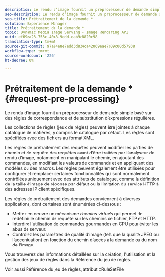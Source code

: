 ```yaml
---
description: Le rendu d’image fournit un préprocesseur de demande simple basé sur des règles de correspondance et de substitution d’expressions régulières.
seo-description: Le rendu d’image fournit un préprocesseur de demande simple basé sur des règles de correspondance et de substitution d’expressions régulières.
seo-title: Prétraitement de la demande *
solution: Experience Manager
title: Prétraitement de la demande *
topic: Dynamic Media Image Serving - Image Rendering API
uuid: ef69ea23-753c-40c8-9edd-eab9c8820c98
translation-type: tm+mt
source-git-commit: 97a84e8e7edd3d834ca42069eae7c09c00d57938
workflow-type: tm+mt
source-wordcount: '226'
ht-degree: 0%

---
```



# Prétraitement de la demande *{#request-pre-processing}

Le rendu d’image fournit un préprocesseur de demande simple basé sur des règles de correspondance et de substitution d’expressions régulières.

Les collections de règles (jeux de règles) peuvent être jointes à chaque catalogue de matières, y compris le catalogue par défaut. Les règles sont spécifiées avec des fichiers au format XML.

Les règles de prétraitement des requêtes peuvent modifier les parties de chemin et de requête des requêtes avant d’être traitées par l’analyseur de rendu d’image, notamment en manipulant le chemin, en ajoutant des commandes, en modifiant les valeurs de commande et en appliquant des modèles ou des macros. Les règles peuvent également être utilisées pour configurer et remplacer certaines fonctionnalités qui sont normalement contrôlées uniquement avec des attributs de catalogue, comme la définition de la taille d’image de réponse par défaut ou la limitation du service HTTP à des adresses IP client spécifiques.

Les règles de prétraitement des demandes conviennent à diverses applications, dont certaines sont énumérées ci-dessous :

* Mettez en oeuvre un mécanisme *chemins virtuels* qui permet de redéfinir le chemin de requête sur les chemins de fichier, FTP et HTTP.
* Interdire l&#39;utilisation de commandes gourmandes en CPU pour éviter les abus de serveur.
* Contrôlez les paramètres de qualité d’image (tels que la qualité JPEG ou l’accentuation) en fonction du chemin d’accès à la demande ou du nom de l’image.

Vous trouverez des informations détaillées sur la création, l&#39;utilisation et la gestion des jeux de règles dans la Référence du jeu de règles.

Voir aussi Référence du jeu de règles, attribut ::RuleSetFile
